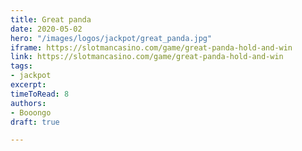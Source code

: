 ```yaml
---
title: Great panda
date: 2020-05-02
hero: "/images/logos/jackpot/great_panda.jpg"
iframe: https://slotmancasino.com/game/great-panda-hold-and-win
link: https://slotmancasino.com/game/great-panda-hold-and-win
tags:
- jackpot
excerpt: 
timeToRead: 8
authors:
- Booongo
draft: true

---
```

